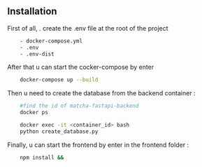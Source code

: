 ## Installation

First of all, <span style="color:blue">.</span> create the .env file at the root of the project

```bash
	- docker-compose.yml
	- .env
	- .env-dist
```

After that u can start the cocker-compose by enter
```bash
	docker-compose up --build
```

Then u need to create the database from the backend container : 
```bash
	#find the id of matcha-fastapi-backend
	docker ps 

	docker exec -it <container_id> bash
	python create_database.py
```

Finally, u can start the frontend by enter in the frontend folder :
```bash
	npm install &&
	
```
